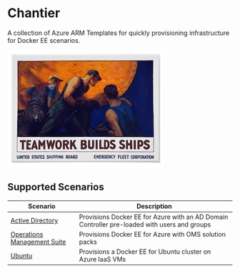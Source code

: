 # Chantier

A collection of Azure ARM Templates for quickly provisioning infrastructure for Docker EE scenarios.

![banner](./media/banner.jpg)

## Supported Scenarios
| Scenario         | Description                                                                                  |
|------------------|----------------------------------------------------------------------------------------------|
| [Active Directory](./active-directory) | Provisions Docker EE for Azure with an AD Domain Controller pre-loaded with users and groups |
| [Operations Management Suite](./oms) | Provisions Docker EE for Azure with OMS solution packs | 
| [Ubuntu](./ubuntu) | Provisions a Docker EE for Ubuntu cluster on Azure IaaS VMs |

